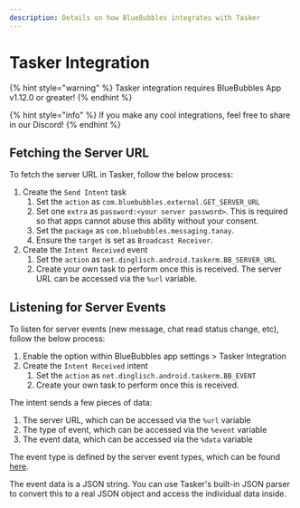```yaml
---
description: Details on how BlueBubbles integrates with Tasker
---
```


# Tasker Integration

{% hint style="warning" %}
Tasker integration requires BlueBubbles App v1.12.0 or greater!
{% endhint %}

{% hint style="info" %}
If you make any cool integrations, feel free to share in our Discord!
{% endhint %}

## Fetching the Server URL

To fetch the server URL in Tasker, follow the below process:

1. Create the `Send Intent` task
   1. Set the `action` as `com.bluebubbles.external.GET_SERVER_URL`
   2. Set one `extra` as `password:<your server password>`. This is required so that apps cannot abuse this ability without your consent.
   3. Set the `package` as `com.bluebubbles.messaging.tanay`.
   4. Ensure the `target` is set as `Broadcast Receiver`.
2. Create the `Intent Received` event
   1. Set the `action` as `net.dinglisch.android.taskerm.BB_SERVER_URL`
   2. Create your own task to perform once this is received. The server URL can be accessed via the `%url` variable.

## Listening for Server Events

To listen for server events (new message, chat read status change, etc), follow the below process:

1. Enable the option within BlueBubbles app settings > Tasker Integration
2. Create the `Intent Received` intent
   1. Set the `action` as `net.dinglisch.android.taskerm.BB_EVENT`
   2. Create your own task to perform once this is received.

The intent sends a few pieces of data:

1. The server URL, which can be accessed via the `%url` variable
2. The type of event, which can be accessed via the `%event` variable
3. The event data, which can be accessed via the `%data` variable

The event type is defined by the server event types, which can be found [here](https://github.com/BlueBubblesApp/bluebubbles-server/blob/master/packages/server/src/server/events.ts).

The event data is a JSON string. You can use Tasker's built-in JSON parser to convert this to a real JSON object and access the individual data inside.




